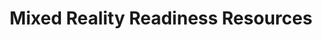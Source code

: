 ---
layout: planlist
title: Mixed Reality Readiness Resources
permalink: /business-applications/mixed-reality/
includemethod: all
includeplans:
- mixed reality
---